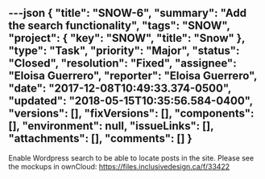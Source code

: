 ---json
{
  "title": "SNOW-6",
  "summary": "Add the search functionality",
  "tags": "SNOW",
  "project": {
    "key": "SNOW",
    "title": "Snow"
  },
  "type": "Task",
  "priority": "Major",
  "status": "Closed",
  "resolution": "Fixed",
  "assignee": "Eloisa Guerrero",
  "reporter": "Eloisa Guerrero",
  "date": "2017-12-08T10:49:33.374-0500",
  "updated": "2018-05-15T10:35:56.584-0400",
  "versions": [],
  "fixVersions": [],
  "components": [],
  "environment": null,
  "issueLinks": [],
  "attachments": [],
  "comments": []
}
---
Enable Wordpress search to be able to locate posts in the site. Please see the mockups in ownCloud: <https://files.inclusivedesign.ca/f/33422>

        